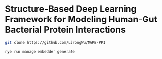 # Structure-Based Deep Learning Framework for Modeling Human-Gut Bacterial Protein Interactions


```bash
git clone https://github.com/LirongWu/MAPE-PPI
```

```bash
rye run manage embedder generate
```
